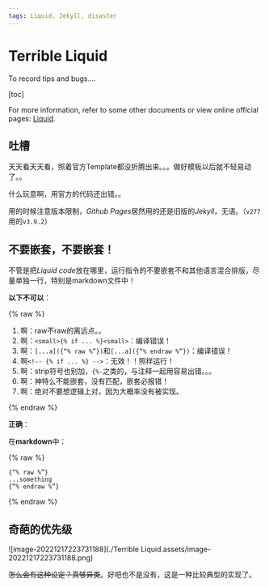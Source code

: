 ```yaml
---
tags: Liquid, Jekyll, disaster
---
```


# Terrible Liquid

To record tips and bugs....

[toc]

For more information, refer to some other documents or view online official pages: [Liquid](https://shopify.github.io/liquid/).

## 吐槽

天天看天天看，照着官方Template都没折腾出来。。。做好模板以后就不轻易动了。。

什么玩意啊，用官方的代码还出错。。

用的时候注意版本限制，*Github Pages*居然用的还是旧版的*Jekyll*，无语。（`v277`用的`v3.9.2`）

## 不要嵌套，不要嵌套！

不管是把*Liquid code*放在哪里，运行指令的不要嵌套不和其他语言混合排版，尽量单独一行，特别是markdown文件中！

**以下不可以**：

{% raw %}

1. 啊：raw不raw的离远点。。
2. 啊：`<small>{% if ... %}<small>`：编译错误！
3. 啊：`[...a]({“% raw %”})`和`[...a]({“% endraw %”})`：编译错误！
4. 啊`<!-- {% if ... %} -->`：无效！！照样运行！
5. 啊：strip符号也别加，`{%-`之类的，与注释一起用容易出错。。。
6. 啊：神特么不能嵌套，没有匹配，嵌套必报错！
7. 啊：绝对不要想逻辑上对，因为大概率没有被实现。

{% endraw %}

**正确**：

在**markdown**中：

{% raw %}

```
{“% raw %”}
...something
{“% endraw %”}
```

{% endraw %}

## 奇葩的优先级

![image-20221217223731188](./Terrible Liquid.assets/image-20221217223731188.png)

<del>怎么会有这种设定？真够异类</del>。好吧也不是没有，这是一种比较典型的实现了。